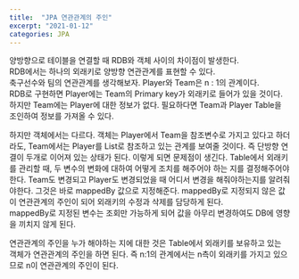 ```yaml
---
title:  "JPA 연관관계의 주인"
excerpt: "2021-01-12"
categories: JPA
---
```

양방향으로 테이블을 연결할 때 RDB와 객체 사이의 차이점이 발생한다.  
RDB에서는 하나의 외래키로 양방향 연관관계를 표현할 수 있다.   
축구선수와 팀의 연관관계를 생각해보자. Player와 Team은 n : 1의 관계이다.  
RDB로 구현하면 Player에는 Team의 Primary key가 외래키로 들어가 있을 것이다.  하지만 Team에는 Player에 대한 정보가 없다. 필요하다면 Team과 Player Table을 조인하여 정보를 가져올 수 있다.  

하지만 객체에서는 다르다. 객체는 Player에서 Team을 참조변수로 가지고 있다고 하더라도, Team에서는 Player를 List로 참조하고 있는 관계를 보여줄 것이다. 즉 단방향 연결이 두개로 이어져 있는 상태가 된다. 이렇게 되면 문제점이 생긴다. Table에서 외래키를 관리할 때, 두 변수의 변화에 대하여 어떻게 조치를 해주어야 하는 지를 결정해주어야 한다. Team도 변경되고  Player도 변경되었을 때 어디서 변경을 해줘야하는지를 알려줘야한다. 그것은 바로 mappedBy 값으로 지정해준다. mappedBy로 지정되지 않은 값이 연관관계의 주인이 되어 외래키의 수정과 삭제를 담당하게 된다.  
mappedBy로 지정된 변수는 조회만 가능하게 되어 값을 아무리 변경하여도 DB에 영향을 끼치지 않게 된다.

연관관계의 주인을 누가 해야하는 지에 대한 것은 Table에서 외래키를 보유하고 있는 객체가 연관관계의 주인을 하면 된다.
즉 n:1의 관계에서는 n측이 외래키를 가지고 있으므로 n이 연관관계의 주인이 된다.  
